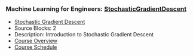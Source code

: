### Machine Learning for Engineers: [StochasticGradientDescent](https://www.apmonitor.com/pds/index.php/Main/StochasticGradientDescent)
- [Stochastic Gradient Descent](https://www.apmonitor.com/pds/index.php/Main/StochasticGradientDescent)
 - Source Blocks: 2
 - Description: Introduction to Stochastic Gradient Descent
- [Course Overview](https://apmonitor.com/pds)
- [Course Schedule](https://apmonitor.com/pds/index.php/Main/CourseSchedule)
